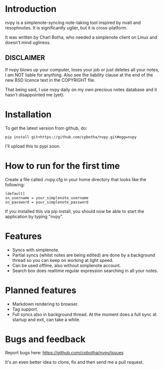 Introduction
============

nvpy is a simplenote-syncing note-taking tool inspired by nvalt and
resophnotes. It is significantly uglier, but it is cross-platform.

It was written by Charl Botha, who needed a simplenote client on
Linux and doesn't mind ugliness.

DISCLAIMER
----------
If nvpy blows up your computer, loses your job or just deletes all
your notes, I am NOT liable for anything. Also see the liability
clause at the end of the new BSD licence text in the COPYRIGHT file.

That being said, I use nvpy daily on my own precious notes database
and it hasn't disappointed me (yet).

Installation
============

To get the latest version from github, do:

    pip install git+https://github.com/cpbotha/nvpy.git#egg=nvpy

I'll upload this to pypi soon.

How to run for the first time
=============================

Create a file called .nvpy.cfg in your home directory that looks like
the following:

    [default]
    sn_username = your_simplenote_username
    sn_password = your_simplenote_password

If you installed this via pip install, you should now be able to start
the application by typing "nvpy".

Features
========

* Syncs with simplenote.
* Partial syncs (whilst notes are being edited) are done by a
  background thread so you can keep on working at light speed.
* Can be used offline, also without simplenote account.
* Search box does realtime regular expression searching in all your
  notes.

Planned features
================

* Markdown rendering to browser.
* Tag support.
* Full syncs also in background thread. At the moment does a full sync
  at startup and exit, can take a while.

Bugs and feedback
=================

Report bugs here: https://github.com/cpbotha/nvpy/issues

It's an even better idea to clone, fix and then send me a pull
request.


